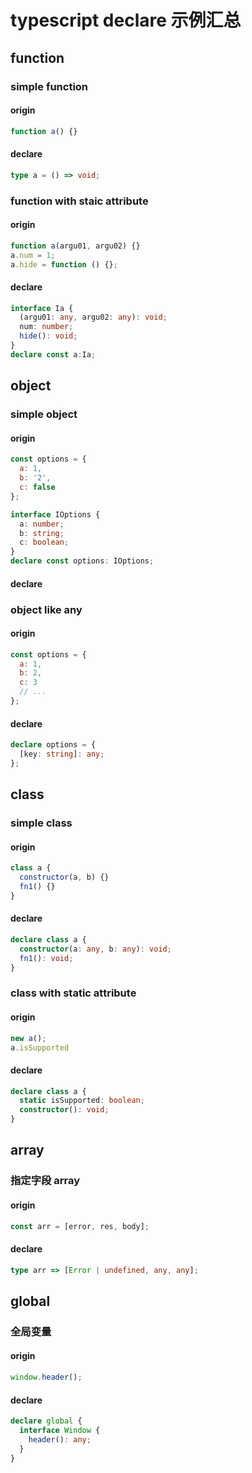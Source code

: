 # typescript declare 示例汇总
## function

### simple function
#### origin
```javascript
function a() {}
```
#### declare
```typescript
type a = () => void;
```
### function with staic attribute
#### origin
```javascript
function a(argu01, argu02) {}
a.num = 1;
a.hide = function () {};
```
#### declare
```typescript
interface Ia {
  (argu01: any, argu02: any): void;
  num: number;
  hide(): void;
}
declare const a:Ia;
```

## object
### simple object
#### origin
```javascript
const options = {
  a: 1,
  b: '2',
  c: false
};
```
```typescript
interface IOptions {
  a: number;
  b: string;
  c: boolean;
}
declare const options: IOptions;
```
#### declare


### object like any
#### origin
```javascript
const options = {
  a: 1,
  b: 2,
  c: 3
  // ...
};
```
#### declare
```typescript
declare options = {
  [key: string]: any;
};
```

## class
### simple class
#### origin
```javascript
class a {
  constructor(a, b) {}
  fn1() {}
}
```
#### declare
```typescript
declare class a {
  constructor(a: any, b: any): void;
  fn1(): void;
}
```

### class with static attribute
#### origin
```javascript
new a();
a.isSupported
```
#### declare
```typescript
declare class a {
  static isSupported: boolean;
  constructor(): void;
}
```

## array
### 指定字段 array
#### origin
```javascript
const arr = [error, res, body];
```
#### declare
```typescript
type arr => [Error | undefined, any, any];
```

## global
### 全局变量
#### origin
```javascript
window.header();
```

#### declare
```typescript
declare global {
  interface Window {
    header(): any;
  }
}
```